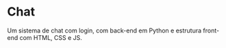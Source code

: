 # Chat
Um sistema de chat com login, com back-end em Python e estrutura front-end com HTML, CSS e JS. 
